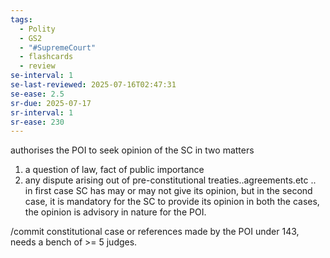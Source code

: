 ```yaml
---
tags:
  - Polity
  - GS2
  - "#SupremeCourt"
  - flashcards
  - review
se-interval: 1
se-last-reviewed: 2025-07-16T02:47:31
se-ease: 2.5
sr-due: 2025-07-17
sr-interval: 1
sr-ease: 230
---
```

authorises the POI to seek opinion of the SC in two matters
1. a question of law, fact of public importance
2. any dispute arising out of pre-constitutional treaties..agreements.etc ..
in first case SC has may or may not give its opinion, 
but in the second case, it is mandatory for the SC to provide its opinion
in both the cases, the opinion is advisory in nature for the POI.

/commit
constitutional case or references made by the POI under 143, needs a bench of >= 5 judges.
